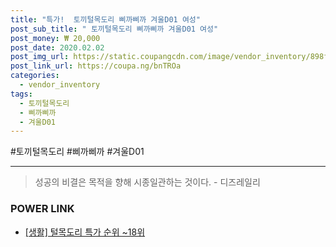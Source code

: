 ```yaml
--- 
title: "특가!  토끼털목도리 삐까삐까 겨울D01 여성" 
post_sub_title: " 토끼털목도리 삐까삐까 겨울D01 여성" 
post_money: ₩ 20,000 
post_date: 2020.02.02 
post_img_url: https://static.coupangcdn.com/image/vendor_inventory/898f/3109bb640d3b124e85eb0821150a34976b89376c9a64509b508063866476.jpg 
post_link_url: https://coupa.ng/bnTROa 
categories: 
  - vendor_inventory 
tags: 
  - 토끼털목도리 
  - 삐까삐까 
  - 겨울D01 
--- 
```

  #토끼털목도리 #삐까삐까 #겨울D01 
<hr> 

> 성공의 비결은 목적을 향해 시종일관하는 것이다. - 디즈레일리 


### POWER LINK

* <a href="https://blog.naver.com/sakai111/221793234805" target="_blank"> [생활] 털목도리 특가 순위 ~18위</a>
